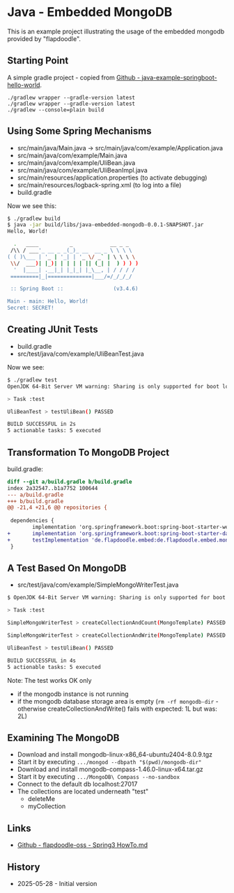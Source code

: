 Java - Embedded MongoDB
=======================

This is an example project illustrating the usage of
the embedded mongodb provided by "flapdoodle".

Starting Point
--------------

A simple gradle project - copied from
[Github - java-example-springboot-hello-world](https://github.com/uli-heller/java-example-springboot-hello-world).

```
./gradlew wrapper --gradle-version latest
./gradlew wrapper --gradle-version latest
./gradlew --console=plain build
```

Using Some Spring Mechanisms
----------------------------

- src/main/java/Main.java -> src/main/java/com/example/Application.java
- src/main/java/com/example/Main.java
- src/main/java/com/example/UliBean.java
- src/main/java/com/example/UliBeanImpl.java
- src/main/resources/application.properties (to activate debugging)
- src/main/resources/logback-spring.xml (to log into a file)
- build.gradle

Now we see this:

```sh
$ ./gradlew build
$ java -jar build/libs/java-embedded-mongodb-0.0.1-SNAPSHOT.jar
Hello, World!

  .   ____          _            __ _ _
 /\\ / ___'_ __ _ _(_)_ __  __ _ \ \ \ \
( ( )\___ | '_ | '_| | '_ \/ _` | \ \ \ \
 \\/  ___)| |_)| | | | | || (_| |  ) ) ) )
  '  |____| .__|_| |_|_| |_\__, | / / / /
 =========|_|==============|___/=/_/_/_/

 :: Spring Boot ::                (v3.4.6)

Main - main: Hello, World!
Secret: SECRET!
```

Creating JUnit Tests
--------------------

- build.gradle
- src/test/java/com/example/UliBeanTest.java

Now we see:

```sh
$ ./gradlew test
OpenJDK 64-Bit Server VM warning: Sharing is only supported for boot loader classes because bootstrap classpath has been appended

> Task :test

UliBeanTest > testUliBean() PASSED

BUILD SUCCESSFUL in 2s
5 actionable tasks: 5 executed
```

Transformation To MongoDB Project
---------------------------------

build.gradle:

```diff
diff --git a/build.gradle b/build.gradle
index 2a32547..b1a7752 100644
--- a/build.gradle
+++ b/build.gradle
@@ -21,4 +21,6 @@ repositories {
 
 dependencies {
        implementation 'org.springframework.boot:spring-boot-starter-web'
+       implementation 'org.springframework.boot:spring-boot-starter-data-mongodb'
+       testImplementation 'de.flapdoodle.embed:de.flapdoodle.embed.mongo.spring3x:4.20.0'
 }
```

A Test Based On MongoDB
-----------------------

- src/test/java/com/example/SimpleMongoWriterTest.java

```sh
$ OpenJDK 64-Bit Server VM warning: Sharing is only supported for boot loader classes because bootstrap classpath has been appended

> Task :test

SimpleMongoWriterTest > createCollectionAndCount(MongoTemplate) PASSED

SimpleMongoWriterTest > createCollectionAndWrite(MongoTemplate) PASSED

UliBeanTest > testUliBean() PASSED

BUILD SUCCESSFUL in 4s
5 actionable tasks: 5 executed
```

Note: The test works OK only

- if the mongodb instance is not running
- if the mongodb database storage area is empty (`rm -rf mongodb-dir` - otherwise createCollectionAndWrite() fails with
  expected: 1L but was: 2L)

Examining The MongoDB
---------------------

- Download and install mongodb-linux-x86_64-ubuntu2404-8.0.9.tgz
- Start it by executing `.../mongod --dbpath "$(pwd)/mongodb-dir"`
- Download and install mongodb-compass-1.46.0-linux-x64.tar.gz
- Start it by executing `.../MongoDB\ Compass --no-sandbox`
- Connect to the default db localhost:27017
- The collections are located underneath "test"
  - deleteMe
  - myCollection

Links
-----

- [Github - flapdoodle-oss - Spring3 HowTo.md](https://github.com/flapdoodle-oss/de.flapdoodle.embed.mongo.spring/blob/spring-3.x.x/HowTo.md)

History
-------

- 2025-05-28 - Initial version

